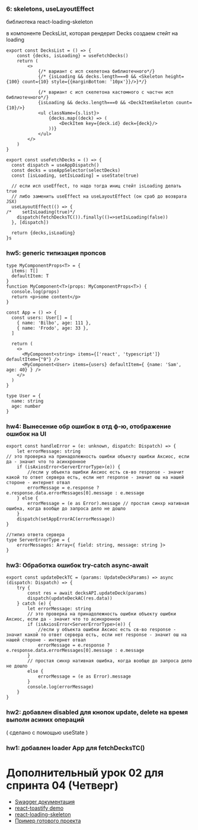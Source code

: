 ### 6: skeletons, useLayoutEffect

библиотека react-loading-skeleton

в компоненте DecksList, которая рендерит Decks создаем стейт на loading

```
export const DecksList = () => {
    const {decks, isLoading} = useFetchDecks()
    return (
        <>
            {/* вариант с исп скелетона библиотечного*/}
            {/* {isLoading && decks.length===0 && <Skeleton height={100} count={10} style={{marginBottom: '10px'}}/>}*/}

            {/* вариант с исп скелетона кастомного с частчн исп библиотечного*/}
            {isLoading && decks.length===0 && <DeckItemSkeleton count={10}/>}
            <ul className={s.list}>
                {decks.map((deck) => (
                    <DeckItem key={deck.id} deck={deck}/>
                ))}
            </ul>
        </>
    )
}
```

```
export const useFetchDecks = () => {
  const dispatch = useAppDispatch()
  const decks = useAppSelector(selectDecks)
  const [isLoading, setIsLoading] = useState(true)

  // если исп useEffect, то надо тогда иниц стейт isLoading делать true
  // либо заменить useEffect на useLayoutEffect (он сраб до возврата JSX)
  useLayoutEffect(() => {
/*    setIsLoading(true)*/
    dispatch(fetchDecksTC()).finally(()=>setIsLoading(false))
  }, [dispatch])

  return {decks,isLoading}
}s
```

### hw5: generic типизация пропсов 

```
type MyComponentProps<T> = {
  items: T[]
  defaultItem: T
}
function MyComponent<T>(props: MyComponentProps<T>) {
  console.log(props)
  return <p>some content</p>
}

const App = () => {
  const users: User[] = [
    { name: 'Bilbo', age: 111 },
    { name: 'Frodo', age: 33 },
  ]

  return (
    <>
      <MyComponent<string> items={['react', 'typescript']} defaultItem={"9"} />
      <MyComponent<User> items={users} defaultItem={ {name: 'Sam', age: 40} } />
    </>
  )
}

type User = {
  name: string
  age: number
}
```

### hw4: Вынесение обр ошибок в отд ф-ю, отображение ошибок на UI

```
export const handleError = (e: unknown, dispatch: Dispatch) => {
    let errorMessage: string
// это проверка на принадолежность ошибки объекту ошибки Аксиос, если да - значит что то асинхронное
    if (isAxiosError<ServerErrorType>(e)) {
        //если у объекта ошибки Аксиос есть св-во response - значит какой то ответ сервера есть, если нет response - значит ош на нашей стороне - интернет отвал
        errorMessage = e.response ? e.response.data.errorMessages[0].message : e.message
    } else {
        errorMessage = (e as Error).message // простая синхр нативная ошибка, когда вообще до запроса дело не дошло
    }
    dispatch(setAppErrorAC(errorMessage))
}

//типиз ответа сервера
type ServerErrorType = {
    errorMessages: Array<{ field: string, message: string }>
}
```

### hw3: Обработка ошибок try-catch async-await

```
export const updateDeckTC = (params: UpdateDeckParams) => async (dispatch: Dispatch) => {
    try {
        const res = await decksAPI.updateDeck(params)
        dispatch(updateDeckAC(res.data))
    } catch (e) {
        let errorMessage: string
        // это проверка на принадолежность ошибки объекту ошибки Аксиос, если да - значит что то асинхронное
        if (isAxiosError<ServerErrorType>(e)) {
            //если у объекта ошибки Аксиос есть св-во response - значит какой то ответ сервера есть, если нет response - значит ош на нашей стороне - интернет отвал
            errorMessage = e.response ? e.response.data.errorMessages[0].message : e.message
        } 
        // простая синхр нативная ошибка, когда вообще до запроса дело не дошло
        else {
            errorMessage = (e as Error).message 
        }
        console.log(errorMessage)
    }
}
```

### hw2: добавлен disabled для кнопок update, delete на время выполн асиних операций
( сделано с помощью useState )

### hw1: добавлен loader App для fetchDecksTC()

# Дополнительный урок 02 для спринта 04 (Четверг)

- [Swagger документация](https://api.flashcards.andrii.es/docs)
- [react-toastify demo](https://fkhadra.github.io/react-toastify/introduction/)
- [react-loading-skeleton](https://github.com/dvtng/react-loading-skeleton#readme)
- [Пример готового проекта](https://04-sprint-02-add-lesson-for-mentor.vercel.app/)